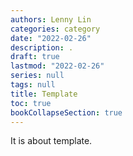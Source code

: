 ```yaml
---
authors: Lenny Lin
categories: category
date: "2022-02-26"
description: .
draft: true
lastmod: "2022-02-26"
series: null
tags: null
title: Template
toc: true
bookCollapseSection: true
---
```


It is about template.

<!--more-->

